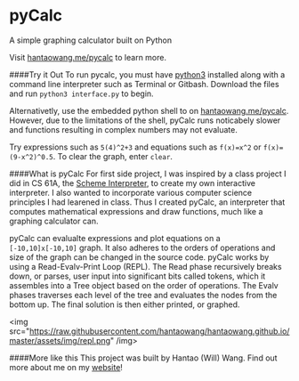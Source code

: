 # pyCalc
A simple graphing calculator built on Python

Visit [hantaowang.me/pycalc](http://hantaowang.me/pycalc) to learn more.

####Try it Out
To run pycalc, you must have [python3](https://www.python.org/download/releases/3.0/) installed along with a command line interpreter such as Terminal or Gitbash. Download the files and run `python3 interface.py` to begin. 

Alternativetly, use the embedded python shell to on [hantaowang.me/pycalc](http://hantaowang.me/pycalc). However, due to the limitations of the shell, pyCalc runs noticabely slower and functions resulting in complex numbers may not evaluate.

Try expressions such as `5(4)^2+3` and equations such as `f(x)=x^2` or `f(x)=(9-x^2)^0.5`. To clear the graph, enter `clear`.

####What is pyCalc
For first side project, I was inspired by a class project I did in CS 61A, the [Scheme Interpreter](https://github.com/hantaowang/schemeinterpreter), to create my own interactive interpreter. I also wanted to incorporate various computer science principles I had learened in class. Thus I created pyCalc, an interpreter that computes mathematical expressions and draw functions, much like a graphing calculator can.

pyCalc can evalualte expressions and plot equations on a `[-10,10]x[-10,10]` graph. It also adheres to the orders of operations and size of the graph can be changed in the source code. pyCalc works by using a Read-Evalv-Print Loop (REPL). The Read phase recursively breaks down, or parses, user input into significant bits called tokens, which it assembles into a Tree object based on the order of operations. The Evalv phases traverses each level of the tree and evaluates the nodes from the bottom up. The final solution is then either printed, or graphed.

<img src="https://raw.githubusercontent.com/hantaowang/hantaowang.github.io/master/assets/img/repl.png" /img>

####More like this
This project was built by Hantao (Will) Wang.
Find out more about me on my [website](hantaowang.me)!
